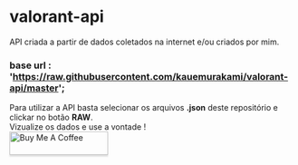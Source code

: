 # valorant-api
API criada a partir de dados coletados na internet e/ou criados por mim.
### base url : 'https://raw.githubusercontent.com/kauemurakami/valorant-api/master';
Para utilizar a API basta selecionar os arquivos **.json** deste repositório e clickar no botão **RAW**.  
Vizualize os dados e use a vontade !  
<a href="https://www.buymeacoffee.com/kauemurakami" target="_blank"><img src="https://www.buymeacoffee.com/assets/img/custom_images/orange_img.png" alt="Buy Me A Coffee" style="height: 41px !important;width: 174px !important;box-shadow: 0px 3px 2px 0px rgba(190, 190, 190, 0.5) !important;-webkit-box-shadow: 0px 3px 2px 0px rgba(190, 190, 190, 0.5) !important;" ></a>
